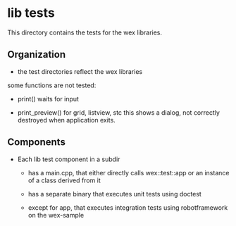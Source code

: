 # lib tests

This directory contains the tests for the wex libraries.

## Organization

- the test directories reflect the wex libraries

some functions are not tested:

- print()
  waits for input

- print_preview()
  for grid, listview, stc
  this shows a dialog, not correctly destroyed when application exits.

## Components

- Each lib test component in a subdir

  - has a main.cpp, that either directly calls wex::test::app
    or an instance of a class derived from it

  - has a separate binary that executes unit tests using doctest
  
  - except for app, that executes integration tests
    using robotframework on the wex-sample
